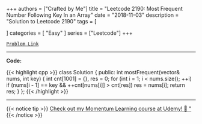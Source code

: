 
+++
authors = ["Crafted by Me"]
title = "Leetcode 2190: Most Frequent Number Following Key In an Array"
date = "2018-11-03"
description = "Solution to Leetcode 2190"
tags = [
    
]
categories = [
    "Easy"
]
series = ["Leetcode"]
+++



[`Problem Link`](https://leetcode.com/problems/most-frequent-number-following-key-in-an-array/description/)

---

**Code:**

{{< highlight cpp >}}
class Solution {
public:
  int mostFrequent(vector<int>& nums, int key) {
    int cnt[1001] = {}, res = 0;
    for (int i = 1; i < nums.size(); ++i)
        if (nums[i - 1] == key && ++cnt[nums[i]] > cnt[res])
            res = nums[i];
    return res;
  }
};
{{< /highlight >}}


---


{{< notice tip >}}
[Check out my Momentum Learning course at Udemy! 🚀 "](https://www.udemy.com/course/blind-75-the-data-structures-and-algorithms-essentials/)
{{< /notice >}}

